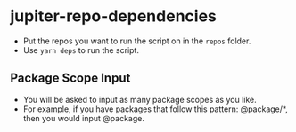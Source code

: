 # jupiter-repo-dependencies

- Put the repos you want to run the script on in the `repos` folder.
- Use `yarn deps` to run the script.

## Package Scope Input

- You will be asked to input as many package scopes as you like.
- For example, if you have packages that follow this pattern: @package/*, then you would input @package.

